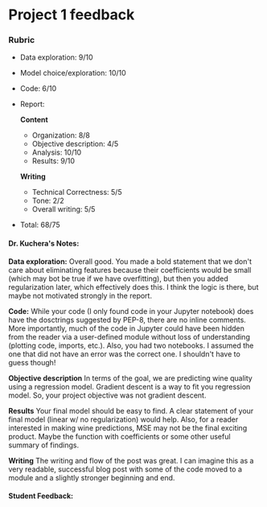 # Project 1 feedback

### Rubric

 - Data exploration: 9/10
 - Model choice/exploration: 10/10
 - Code: 6/10
 - Report:
 
     **Content** 
     
     - Organization: 8/8
     - Objective description: 4/5
     - Analysis: 10/10
     - Results: 9/10
     
     **Writing**
     
     - Technical Correctness: 5/5
     - Tone: 2/2
     - Overall writing: 5/5
 
 - Total: 68/75
 
 
#### Dr. Kuchera's Notes:

**Data exploration:** Overall good. You made a bold statement that we don't care about eliminating features because their coefficients would be small (which may bot be true if we have overfitting), but then you added regularization later, which effectively does this. I think the logic is there, but maybe not motivated strongly in the report.

**Code:** While your code (I only found code in your Jupyter notebook) does have the dosctrings suggested by PEP-8, there are no inline comments. More importantly, much of the code in Jupyter could have been hidden from the reader via a user-defined module without loss of understanding (plotting code, imports, etc.). Also, you had two notebooks. I assumed the one that did not have an error was the correct one. I shouldn't have to guess though!

**Objective description** In terms of the goal, we are predicting wine quality using a regression model. Gradient descent is a way to fit you regression model. So, your project objective was not gradient descent.

**Results** Your final model should be easy to find. A clear statement of your final model (linear w/ no regularization) would help. Also, for a reader interested in making wine predictions, MSE may not be the final exciting product. Maybe the function with coefficients or some other useful summary of findings.

**Writing** The writing and flow of the post was great. I can imagine this as a very readable, successful blog post with some of the code moved to a module and a slightly stronger beginning and end.
 
 
#### Student Feedback:


